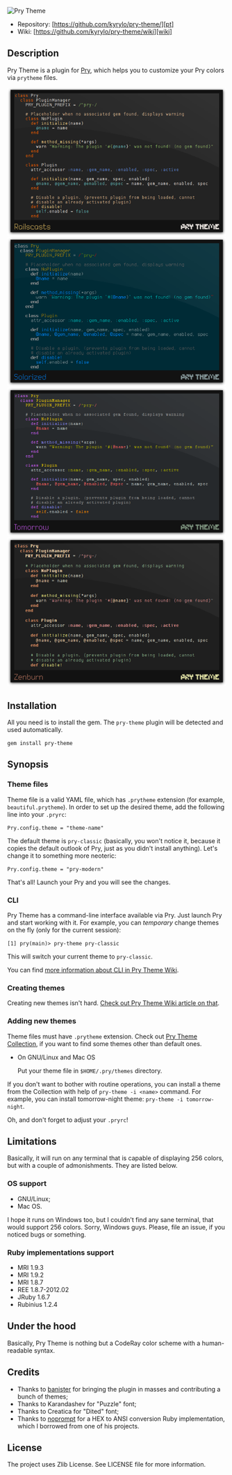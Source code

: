 ![Pry Theme][logo]

* Repository: [https://github.com/kyrylo/pry-theme/][pt]
* Wiki: [https://github.com/kyrylo/pry-theme/wiki][wiki]

Description
-----------

Pry Theme is a plugin for [Pry][pry], which helps you to customize your Pry
colors via `prytheme` files.

![Railscasts](./screenshots/railscasts.png)
![Solarized](./screenshots/solarized.png)
![Tomorrow](./screenshots/tomorrow.png)
![Zenburn](./screenshots/zenburn.png)

Installation
------------

All you need is to install the gem. The `pry-theme` plugin will be detected and
used automatically.

    gem install pry-theme

Synopsis
--------

### Theme files

Theme file is a valid YAML file, which has `.prytheme` extension (for example,
`beautiful.prytheme`). In order to set up the desired theme, add the following
line into your `.pryrc`:

    Pry.config.theme = "theme-name"

The default theme is `pry-classic` (basically, you won't notice it, because
it copies the default outlook of Pry, just as you didn't install anything).
Let's change it to something more neoteric:

    Pry.config.theme = "pry-modern"

That's all! Launch your Pry and you will see the changes.

### CLI

Pry Theme has a command-line interface available via Pry. Just launch Pry and
start working with it. For example, you can _temporary_ change themes on the
fly (only for the current session):

    [1] pry(main)> pry-theme pry-classic

This will switch your current theme to `pry-classic`.

You can find [more information about CLI in Pry Theme Wiki][cli].

### Creating themes

Creating new themes isn't hard. [Check out Pry Theme Wiki article on that][new_theme].

### Adding new themes

Theme files must have `.prytheme` extension. Check out [Pry Theme Collection][ptc],
if you want to find some themes other than default ones.

* On GNU/Linux and Mac OS

    Put your theme file in `$HOME/.pry/themes` directory.

If you don't want to bother with routine operations, you can install a theme
from the Collection with help of `pry-theme -i <name>` command. For example, you
can install tomorrow-night theme: `pry-theme -i tomorrow-night`.

Oh, and don't forget to adjust your `.pryrc`!

Limitations
-----------

Basically, it will run on any terminal that is capable of displaying 256 colors,
but with a couple of admonishments. They are listed below.

### OS support

* GNU/Linux;
* Mac OS.

I hope it runs on Windows too, but I couldn't find any sane terminal, that
would support 256 colors. Sorry, Windows guys. Please, file an issue, if you
noticed bugs or something.

### Ruby implementations support

* MRI 1.9.3
* MRI 1.9.2
* MRI 1.8.7
* REE 1.8.7-2012.02
* JRuby 1.6.7
* Rubinius 1.2.4

Under the hood
--------------

Basically, Pry Theme is nothing but a CodeRay color scheme with a human-readable
syntax.

Credits
-------

* Thanks to [banister][johndogg] for bringing the plugin in masses and
  contributing a bunch of themes;
* Thanks to Karandashev for "Puzzle" font;
* Thanks to Creatica for "Dited" font;
* Thanks to [noprompt][noprompt] for a HEX to ANSI conversion Ruby
  implementation, which I borrowed from one of his projects.

License
-------

The project uses Zlib License. See LICENSE file for more information.

[pt]: https://github.com/kyrylo/pry-theme/ "Home page"
[logo]: http://img-fotki.yandex.ru/get/5107/98991937.a/0_7c6c8_871a1842_orig "Pry Theme"
[pry]: https://github.com/pry/pry/ "Pry's home page"
[new_theme]: https://github.com/kyrylo/pry-theme/wiki/Creating-a-New-Theme
[cli]: https://github.com/kyrylo/pry-theme/wiki/Pry-Theme-CLI
[wiki]: https://github.com/kyrylo/pry-theme/wiki
[ptc]: https://github.com/kyrylo/pry-theme-collection
[johndogg]: https://github.com/banister/ "John Dogg"
[noprompt]: https://github.com/noprompt/ "Joel Holdbrooks"
